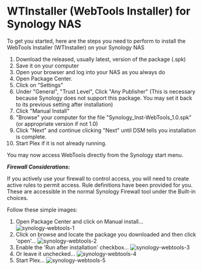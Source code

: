 # WTInstaller (WebTools Installer) for Synology NAS


To get you started, here are the steps you need to perform to install the WebTools Installer (WTInstaller) on your Synology NAS

1.  Download the released, usually latest, version of the package (.spk)
2.  Save it on your computer
3.  Open your browser and log into your NAS as you always do
4.  Open Package Center.
5.    Click on "Settings" 
6.    Under "General", "Trust Level",  Click "Any Publisher" 
       (This is necessary because Synology does not support this package.  You may set it back to its previous setting after installation)
7.  Click "Manual Install"
8.  "Browse" your computer for the file "Synology_Inst-WebTools_1.0.spk"   (or appropriate version if not 1.0)
9.  Click "Next" and continue clicking "Next" until DSM tells you installation is complete.
10.  Start Plex if it is not already running.

You may now access WebTools directly from the Synology start menu.


_**Firewall Considerations:**_

If you actively use your firewall to control access,  you will need to create active rules to permit access.  Rule definitions have been provided for you.  These are accessible in the normal Synology Firewall tool under the Built-in choices.

Follow these simple images:

1. Open Package Center and click on Manual install...
![synology-webtools-1](https://github.com/ukdtom/WTInstaller/blob/master/Wiki/synology/synology-webtools-1.png)
2. Click on browse and locate the package you downloaded and then click 'open'...
![synology-webtools-2](https://github.com/ukdtom/WTInstaller/blob/master/Wiki/synology/synology_webtools-2.png)
3. Enable the 'Run after installation' checkbox...
![synology-webtools-3](https://github.com/ukdtom/WTInstaller/blob/master/Wiki/synology/synology_webtools-3.png)
4. Or leave it unchecked...
![synology-webtools-4](https://github.com/ukdtom/WTInstaller/blob/master/Wiki/synology/synology_webtools-4.png)
5. Start Plex...
![synology-webtools-5](https://github.com/ukdtom/WTInstaller/blob/master/Wiki/synology/synology_webtools_firstrun-1.png)



